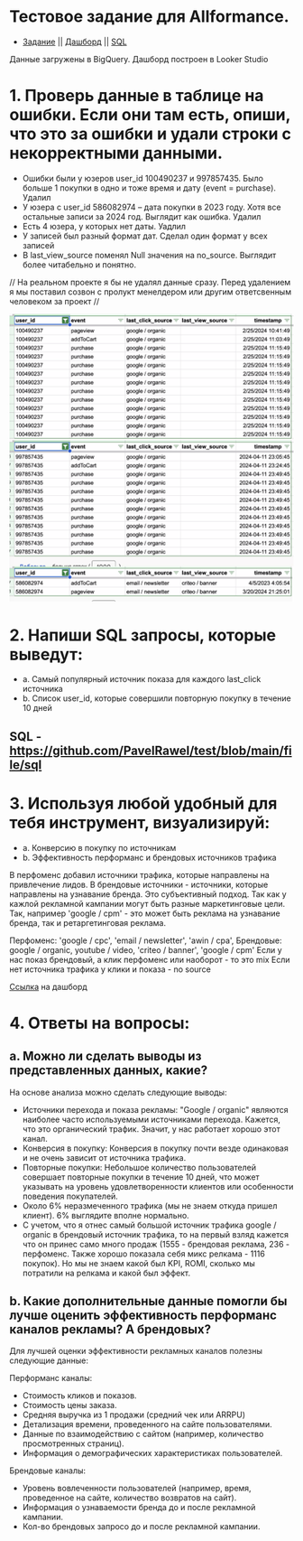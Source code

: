 # Тестовое задание для Allformance. 
- [Задание](https://github.com/PavelRawel/Test-Allformance/blob/main/file/%D0%A2%D0%97%20_%20Analyst.pdf) || [Дашборд](https://lookerstudio.google.com/reporting/f35ad023-decd-4b2e-aae2-0f6675764de0) || [SQL](https://github.com/PavelRawel/test/blob/main/file/sql)

Данные загружены в BigQuery. Дашборд построен в Looker Studio

# 1. Проверь данные в таблице на ошибки. Если они там есть, опиши, что это за ошибки и удали строки с некорректными данными.
- Ошибки были у юзеров user_id 100490237 и  997857435. Было больше 1 покупки в одно и тоже время и дату (event = purchase). Удалил
- У юзера с user_id 586082974 – дата покупки в 2023 году. Хотя все остальные записи за 2024 год. Выглядит как ошибка. Удалил
- Есть 4 юзера, у которых нет даты.  Уадлил
- У записей был разный формат дат. Сделал один формат у всех записей
- В last_view_source поменял Null значения на no_source. Выглядит более читабельно и понятно.

// На реальном проекте я бы не удалял данные сразу. Перед удалением я мы поставил созвон с пролукт менелдером или другим ответсвенным человеком за проект //

![Alt text](https://github.com/PavelRawel/Test-Allformance/blob/main/file/picture.jpg "a title")


# 2. Напиши SQL запросы, которые выведут:
- a. Самый популярный источник показа для каждого last_click источника 
- b. Список user_id, которые совершили повторную покупку в течение 10 дней
## SQL - https://github.com/PavelRawel/test/blob/main/file/sql
# 3. Используя любой удобный для тебя инструмент, визуализируй:
- a. Конверсию в покупку по источникам
- b. Эффективность перформанс и брендовых источников трафика

В перфоменс добавил источники трафика, которые направлены на привлечение лидов.
В брендовые источники - источники, которые направлены на узнавание бренда. Это субъективный подход. Так как у кажлой рекламной кампании могут быть разные маркетинговые цели. Так, например 'google / cpm' - это может быть реклама на узнавание бренда, так и ретаргетинговая реклама. 

Перфоменс: 'google / cpc', 'email / newsletter', 'awin / cpa', 
Брендовые: google / organic,  youtube / video, 'criteo / banner', 'google / cpm'
Если у нас показ брендовый, а клик перфоменс или наоборот - то это mix
Если нет источника трафика у клики и показа - no source

[Ссылка](https://lookerstudio.google.com/reporting/f35ad023-decd-4b2e-aae2-0f6675764de0) на дашборд

# 4. Ответы на вопросы:
## a. Можно ли сделать выводы из представленных данных, какие?

На основе анализа можно сделать следующие выводы:

- Источники перехода и показа рекламы: "Google / organic" являются наиболее часто используемыми источниками перехода. Кажется, что это органический трафик. Значит, у нас работает хорошо этот канал. 
- Конверсия в покупку: Конверсия в покупку почти везде одинаковая и не очень зависит от источника трафика. 
- Повторные покупки: Небольшое количество пользователей совершает повторные покупки в течение 10 дней, что может указывать на уровень удовлетворенности клиентов или особенности поведения покупателей.
- Около 6% неразмеченного трафика (мы не знаем откуда пришел клиент). 6% выглядите вполне нормально.
- С учетом, что я отнес самый большой источник трафика google / organic в брендовый источник трафика, то на первый взляд кажется что он принес само много продаж (1555 - брендовая реклама, 236 - перфоменс. Также хорошо показала себя микс релкама - 1116 покупок). Но мы не знаем какой был KPI, ROMI, сколько мы потратили на релкама и какой был эффект.


## b. Какие дополнительные данные помогли бы лучше оценить эффективность перформанс каналов рекламы? А брендовых?

Для лучшей оценки эффективности рекламных каналов полезны следующие данные:

Перформанс каналы:

- Стоимость кликов и показов.
- Стоимость цены заказа.
- Средняя выручка из 1 продажи (средний чек или ARRPU)
- Детализация времени, проведенного на сайте пользователями.
- Данные по взаимодействию с сайтом (например, количество просмотренных страниц).
- Информация о демографических характеристиках пользователей.

Брендовые каналы:

- Уровень вовлеченности пользователей (например, время, проведенное на сайте, количество возвратов на сайт).
- Информация о узнаваемости бренда до и после рекламной кампании.
- Кол-во брендовых запросо до и после рекламной кампании.
